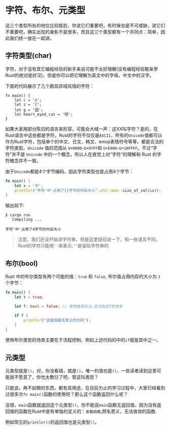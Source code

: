 # 字符、布尔、元类型

这三个类型所处的地位比较尴尬，你说它们重要吧，有时候也是不可或缺，说它们不重要吧，确实出现的身影不是很多，而且这三个类型都有一个共同点：简单，因此我们统一放在一起讲。

## 字符类型(char)

字符，对于没有其它编程经验的新手来说可能不太好理解(没有编程经验敢来学Rust的绝对是好汉)，但是你可以把它理解为英文中的字母，中文中的汉字。

下面的代码展示了几个颇具异域风情的字符：
```
fn main() {
    let c = 'z';
    let z = 'ℤ';
    let g = '国';
    let heart_eyed_cat = '😻';
}
```

如果大家用部分陈旧的语言来形容，可能会大喊一声：这XX叫字符？是的，在Rust语言中这些都是字符，Rust的字符不仅仅是`ASCII`，所有的`Unicode`值都可以作为Rust字符，包括单个的中文、日文、韩文、emoji表情符号等等，都是合法的字符类型。`Unicode` 值的范围从 `U+0000~U+D7FF`和 `U+E000~U+10FFFF`。不过“字符”并不是 `Unicode` 中的一个概念，所以人在直觉上对“字符”的理解和 Rust 的字符概念并不一致。

由于`Unicode`都是4个字节编码，因此字符类型也是占用4个字节：
```rust
fn main() {
    let x = '中';
    println!("字符'中'占用了{}字节的内存大小",std::mem::size_of_val(&x));
}
```

输出如下:

```console
$ cargo run
   Compiling ...
    
字符'中'占用了4字节的内存大小
```

> 注意，我们还没开始讲字符串，但是这里提前说一下，和一些语言不同，Rust的字符只能用`''`来表示,`""`是留给字符串的

## 布尔(bool)

Rust 中的布尔类型有两个可能的值：`true` 和 `false`, 布尔值占用内存的大小为 `1` 个字节：

```rust
fn main() {
    let t = true;

    let f: bool = false; // 使用类型标注,显式指定f的类型

    if f {
        println!("这是段毫无意义的代码");
    }
}
```

使用布尔类型的场景主要在于流程控制，例如上述代码的中的`if`就是其中之一。

## 元类型

元类型就是`()`，对，你没看错，就是`()`，唯一的值也是`()`，一些读者读到这里可能就不愿意了，你也太敷衍了吧，管这叫类型？

只能说，再不起眼的东西，都有其用途，在目前为止的学习过程中，大家已经看到过很多次`fn main()`函数的使用吧？那么这个函数返回什么呢？

没错，`main`函数就返回这个元类型`()`，你不能说`main`函数无返回值，因为没有返回值的函数在Rust中是有单独的定义的：`发散函数`,顾名思义，无法收敛的函数.

例如常见的`println!()`的返回值也是元类型`()`。

